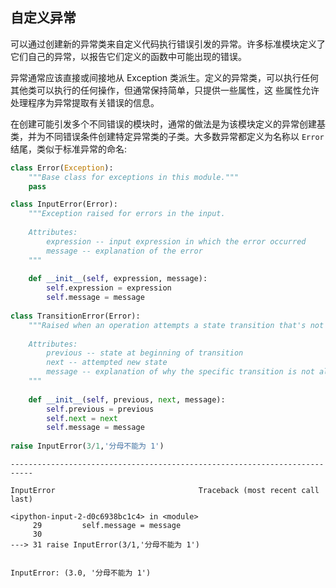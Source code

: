 ## 自定义异常

可以通过创建新的异常类来自定义代码执行错误引发的异常。许多标准模块定义了它们自己的异常，以报告它们定义的函数中可能出现的错误。

异常通常应该直接或间接地从 Exception 类派生。定义的异常类，可以执行任何其他类可以执行的任何操作，但通常保持简单，只提供一些属性，这
些属性允许处理程序为异常提取有关错误的信息。

在创建可能引发多个不同错误的模块时，通常的做法是为该模块定义的异常创建基类，并为不同错误条件创建特定异常类的子类。大多数异常都定义为名称以 `Error` 结尾，类似于标准异常的命名:


```python
class Error(Exception):
    """Base class for exceptions in this module."""
    pass

class InputError(Error):
    """Exception raised for errors in the input.
    
    Attributes:
        expression -- input expression in which the error occurred
        message -- explanation of the error
    """
    
    def __init__(self, expression, message):
        self.expression = expression
        self.message = message
    
class TransitionError(Error):
    """Raised when an operation attempts a state transition that's not allowed.
    
    Attributes:
        previous -- state at beginning of transition
        next -- attempted new state
        message -- explanation of why the specific transition is not allowed
    """
    
    def __init__(self, previous, next, message):
        self.previous = previous
        self.next = next
        self.message = message
        
raise InputError(3/1,'分母不能为 1')
```


    ---------------------------------------------------------------------------

    InputError                                Traceback (most recent call last)

    <ipython-input-2-d0c6938bc1c4> in <module>
         29         self.message = message
         30 
    ---> 31 raise InputError(3/1,'分母不能为 1')
    

    InputError: (3.0, '分母不能为 1')

